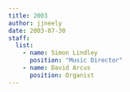 ```yaml
---
title: 2003
author: jjneely
date: 2003-07-30
staff:
  list:
    - name: Simon Lindley
      position: "Music Director"
    - name: David Arcus
      position: Organist
---
```

